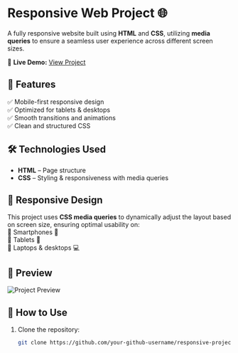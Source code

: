 # Responsive Web Project 🌐  

A fully responsive website built using **HTML** and **CSS**, utilizing **media queries** to ensure a seamless user experience across different screen sizes.  

🔗 **Live Demo:** [View Project](https://saikiran-media-queries.netlify.app/)  

## 🚀 Features  
✅ Mobile-first responsive design  
✅ Optimized for tablets & desktops  
✅ Smooth transitions and animations  
✅ Clean and structured CSS  

## 🛠️ Technologies Used  
- **HTML** – Page structure  
- **CSS** – Styling & responsiveness with media queries  

## 📱 Responsive Design  
This project uses **CSS media queries** to dynamically adjust the layout based on screen size, ensuring optimal usability on:  
📌 Smartphones 📱  
📌 Tablets 📲  
📌 Laptops & desktops 💻  

## 📸 Preview  
![Project Preview](add-your-image-url-here)  

## 📂 How to Use  
1. Clone the repository:  
   ```sh
   git clone https://github.com/your-github-username/responsive-project.git
